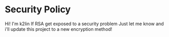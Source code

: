 # Security Policy
Hi! I'm k2lin
If RSA get exposed to a security problem
Just let me know and i'll update this project to a new encryption method!
